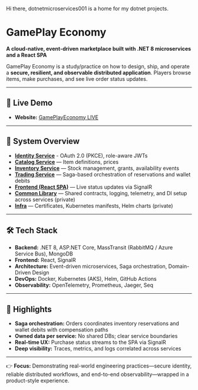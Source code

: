 Hi there, dotnetmicroservices001 is a home for my dotnet projects. 

# GamePlay Economy

**A cloud-native, event-driven marketplace built with .NET 8 microservices and a React SPA**

GamePlay Economy is a study/practice on how to design, ship, and operate a **secure, resilient, and observable distributed application**.
Players browse items, make purchases, and see live order status updates.

---

## 🔴 Live Demo

- **Website:** [GamePlayEconomy LIVE](https:gameplayeconomy.com)  


---

## 🧩 System Overview

- [**Identity Service**](https://github.com/dotnetmicroservice001/Play.Identity) - OAuth 2.0 (PKCE), role-aware JWTs  
- [**Catalog Service**](https://github.com/dotnetmicroservice001/Play.Catalog) — Item definitions, prices 
- [**Inventory Service**](https://github.com/dotnetmicroservice001/Play.Inventory) — Stock management, grants, availability events  
- [**Trading Service**](https://github.com/dotnetmicroservice001/Play.Trading) — Saga-based orchestration of reservations and wallet debits  
- [**Frontend (React SPA)**](https://github.com/dotnetmicroservice001/Play.Frontend) — Live status updates via SignalR
- [**Common Library**](https://github.com/dotnetmicroservices001/Play.Common) — Shared contracts, logging, telemetry, and DI setup across services (private) 
- [**Infra**](https://github.com/dotnetmicroservices001/Play.Infra) — Certificates, Kubernetes manifests, Helm charts (private)
---

## 🛠️ Tech Stack

- **Backend:** .NET 8, ASP.NET Core, MassTransit (RabbitMQ / Azure Service Bus), MongoDB  
- **Frontend:** React, SignalR  
- **Architecture:** Event-driven microservices, Saga orchestration, Domain-Driven Design  
- **DevOps:** Docker, Kubernetes (AKS), Helm, GitHub Actions  
- **Observability:** OpenTelemetry, Prometheus, Jaeger, Seq

---

## 🔑 Highlights

- **Saga orchestration:** Orders coordinates inventory reservations and wallet debits with compensation paths  
- **Owned data per service:** No shared DBs; clear service boundaries  
- **Real-time UX:** Purchase status streams to the SPA via SignalR  
- **Deep visibility:** Traces, metrics, and logs correlated across services

---

👉 **Focus:** Demonstrating real-world engineering practices—secure identity, reliable distributed workflows, and end-to-end observability—wrapped in a product-style experience.
